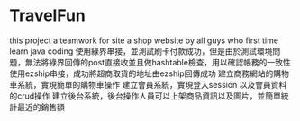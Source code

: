 # TravelFun
this project  a teamwork for site a shop website by all guys who first time learn java coding
使用綠界串接，並測試刷卡付款成功，但是由於測試環境問題，無法將綠界回傳的post直接收並且做hashtable檢查，用以確認帳務的一致性
使用ezship串接，成功將超商取貨的地址由ezship回傳成功
建立商務網站的購物車系統，實現簡單的購物車操作
建立會員系統，實現登入session 以及會員資料的crud操作
建立後台系統，後台操作人員可以上架商品資訊以及圖片，並簡單統計最近的銷售額

